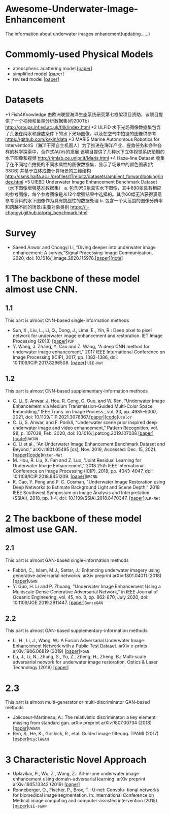 # Awesome-Underwater-Image-Enhancement
The information about underwater images enhancment(updating……)

# Commomly-used Physical Models
* atmospheric acattering model [[paper]]()
* simplified model [[paper]](https://ieeexplore.ieee.org/document/6104148)
* revised model [[paper]](https://ieeexplore.ieee.org/document/8578801)

# Datasets
*1 Fish4Knowledge
由欧洲联盟海洋生态系统研究第七框架项目资助，该项目提供了一个视频和鱼类分析数据集(约200Tb)
http://groups.inf.ed.ac.uk/f4k/index.html
*2 ULFID
水下光场图像数据集包含了几张在纯水和朦胧条件下的水下光场图像，以及在空气中拍摄的图像供参考
https://github.com/kskin/data
*3 MARIS
Marine Autonomous Robotics for InterventionS（海洋干预自主机器人）为了推进在海洋产业、搜救任务和各种各样的科学探索中，合作式AUVs的发展
该项目提供了几种水下立体视觉系统拍摄的水下图像和视频
http://rimlab.ce.unipr.it/Maris.html
*4 Haze-line Dataset
收集了在不同地点拍摄的不同水属性的图像数据集，显示了场景中的颜色图表(约33GB)
并基于立体成像计算场景的三维结构
http://csms.haifa.ac.il/profiles/tTreibitz/datasets/ambient_forwardlooking/index.html
*5 UIEBD
Underwater Image Enhancement Benchmark Dataset（水下图像增强基准数据集）
  a. 包含950张真实水下图像，其中890张具有相应的参考图像，每个参考图像是从12个增强结果中选择的。其余60幅无法获得满意参考资料的水下图像作为具有挑战性的数据处理
  b. 包含一个大范围的图像分辨率和跨越不同的场景/主要对象类别
https://li-chongyi.github.io/proj_benchmark.html

# Survey
* Saeed Anwar and Chongyi Li, “Diving deeper into underwater image enhancement: A survey,”Signal Processing-image Communication, 2020, doi: 10.1016/j.image.2020.115978.[[paper]](https://www.sciencedirect.com/science/article/abs/pii/S0923596520301478)[[note]]()

# 1 The backbone of these model almost use CNN.
## 1.1
This part is almost CNN-based single-information methods
* Sun, X., Liu, L., Li, Q., Dong, J., Lima, E., Yin, R.: Deep pixel to pixel network for underwater image enhancement and restoration. IET Image Processing (2018) [[paper]](https://ietresearch.onlinelibrary.wiley.com/doi/10.1049/iet-ipr.2018.5237)`P2P`
* Y. Wang, J. Zhang, Y. Cao and Z. Wang, "A deep CNN method for underwater image enhancement," 2017 IEEE International Conference on Image Processing (ICIP), 2017, pp. 1382-1386, doi: 10.1109/ICIP.2017.8296508. [[paper]](https://ieeexplore.ieee.org/document/8296508) `UIE-Net`

## 1.2
This part is almost CNN-based supplementary-information methods
* C. Li, S. Anwar, J. Hou, R. Cong, C. Guo, and W. Ren, “Underwater Image Enhancement via Medium Transmission-Guided Multi-Color Space Embedding,” IEEE Trans. on Image Process., vol. 30, pp. 4985–5000, 2021, doi: 10.1109/TIP.2021.3076367.[[paper]](https://ieeexplore.ieee.org/document/9426457/)[[code]](https://github.com/Li-Chongyi/Ucolor)`Ucolor`
* C. Li, S. Anwar, and F. Porikli, “Underwater scene prior inspired deep underwater image and video enhancement,” Pattern Recognition, vol. 98, p. 107038, Feb. 2020, doi: 10.1016/j.patcog.2019.107038.[[paper]](https://linkinghub.elsevier.com/retrieve/pii/S0031320319303401)[[code]](https://github.com/saeed-anwar/UWCNN)`UWCNN`
* C. Li et al., “An Underwater Image Enhancement Benchmark Dataset and Beyond,” arXiv:1901.05495 [cs], Nov. 2019, Accessed: Dec. 15, 2021. [[paper]](http://arxiv.org/abs/1901.05495)[[code]](https://github.com/Li-Chongyi/Water-Net_Code)`Water-Net`
* M. Hou, R. Liu, X. Fan and Z. Luo, "Joint Residual Learning for Underwater Image Enhancement," 2018 25th IEEE International Conference on Image Processing (ICIP), 2018, pp. 4043-4047, doi: 10.1109/ICIP.2018.8451209. [[paper]](https://ieeexplore.ieee.org/document/8451209)`URCNN`
* K. Cao, Y. Peng and P. C. Cosman, "Underwater Image Restoration using Deep Networks to Estimate Background Light and Scene Depth," 2018 IEEE Southwest Symposium on Image Analysis and Interpretation (SSIAI), 2018, pp. 1-4, doi: 10.1109/SSIAI.2018.8470347. [[paper]](https://ieeexplore.ieee.org/document/8470347)`UIR-Net`

# 2 The backbone of these model almost use GAN.
## 2.1
This part is almost GAN-based single-information methods
* Fabbri, C., Islam, M.J., Sattar, J.: Enhancing underwater imagery using generative adversarial networks. arXiv preprint arXiv:1801.04011 (2018) [[paper]](https://scholar.google.com/scholar?q=Enhancing%20Underwater%20Imagery%20using%20Generative%20Adversarial%20Networks)`UGAN`
* Y. Guo, H. Li and P. Zhuang, "Underwater Image Enhancement Using a Multiscale Dense Generative Adversarial Network," in IEEE Journal of Oceanic Engineering, vol. 45, no. 3, pp. 862-870, July 2020, doi: 10.1109/JOE.2019.2911447. [[paper]](https://ieeexplore.ieee.org/document/8730425)`GenseGAN`

## 2.2
This part is almost GAN-based supplementary-information methods
* Li, H., Li, J., Wang, W.: A Fusion Adversarial Underwater Image Enhancement Network with a Public Test Dataset. arXiv e-prints arXiv:1906.06819 (2019) [[paper]](https://arxiv.org/abs/1906.06819)`FGAN`
* Lu, J., Li, N., Zhang, S., Yu, Z., Zheng, H., Zheng, B.: Multi-scale adversarial network for underwater image restoration. Optics & Laser Technology (2019) [[paper]](https://www.sciencedirect.com/science/article/pii/S003039921830690X?via%3Dihub)

# 2.3
This part is almost multi-generator or multi-discriminator GAN-based methods
* Jolicoeur-Martineau, A.: The relativistic discriminator: a key element missing from standard gan. arXiv preprint arXiv:1807.00734 (2018) [[paper]](https://scholar.google.com/scholar?q=The%20relativistic%20discriminator:%20a%20key%20element%20missing%20from%20standard%20GAN)`UWGAN`
* Ren, S., He, K., Girshick, R., etal: Guided image filtering. TPAMI (2017) [[paper]](https://link.springer.com/chapter/10.1007%2F978-3-642-15549-9_1)`MCycleGAN`

# 3 Characteristic Novel Approach
* Uplavikar, P., Wu, Z., Wang, Z.: All-in-one underwater image enhancement using domain-adversarial learning. arXiv preprint arXiv:1905.13342 (2019) [[paper]](https://scholar.google.com/scholar?q=All-in-One%20Underwater%20Image%20Enhancement%20Using%20Domain-Adversarial%20Learning)
* Ronneberger, O., Fischer, P., Brox, T.: U-net: Convolu- tional networks for biomedical image segmentation. In: International Conference on Medical image computing and computer-assisted intervention (2015) [[paper]](https://scholar.google.com/scholar?q=U-Net:%20Convolutional%20Networks%20for%20Biomedical%20Image%20Segmentation)`UIE-sGAN`

